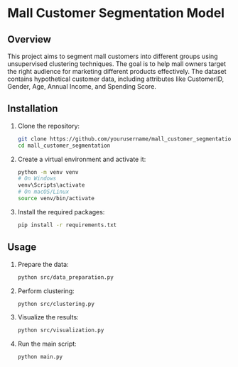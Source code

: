 # Mall Customer Segmentation Model

## Overview
This project aims to segment mall customers into different groups using unsupervised clustering techniques. The goal is to help mall owners target the right audience for marketing different products effectively. The dataset contains hypothetical customer data, including attributes like CustomerID, Gender, Age, Annual Income, and Spending Score.
## Installation
1. Clone the repository:
    ```bash
    git clone https://github.com/yourusername/mall_customer_segmentation.git
    cd mall_customer_segmentation
    ```

2. Create a virtual environment and activate it:
    ```bash
    python -m venv venv
    # On Windows
    venv\Scripts\activate
    # On macOS/Linux
    source venv/bin/activate
    ```

3. Install the required packages:
    ```bash
    pip install -r requirements.txt
    ```

## Usage
1. Prepare the data:
    ```bash
    python src/data_preparation.py
    ```

2. Perform clustering:
    ```bash
    python src/clustering.py
    ```

3. Visualize the results:
    ```bash
    python src/visualization.py
    ```

4. Run the main script:
    ```bash
    python main.py
    ```
